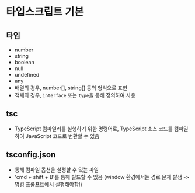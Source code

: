 # 타입스크립트 기본

## 타입

- number
- string
- boolean
- null
- undefined
- any
- 배열의 경우, number[], string[] 등의 형식으로 표현
- 객체의 경우, `interface` 또는 `type`을 통해 정의하여 사용

## tsc

- TypeScript 컴파일러를 실행하기 위한 명령어로, TypeScript 소스 코드를 컴파일하여 JavaScript 코드로 변환할 수 있음

## tsconfig.json

- 통해 컴파일 옵션을 설정할 수 있는 파일
- 'cmd + shift + B'를 통해 빌드할 수 있음 (window 환경에서는 경로 문제 발생 -> 명령 프롬프트에서 실행해야함!)
